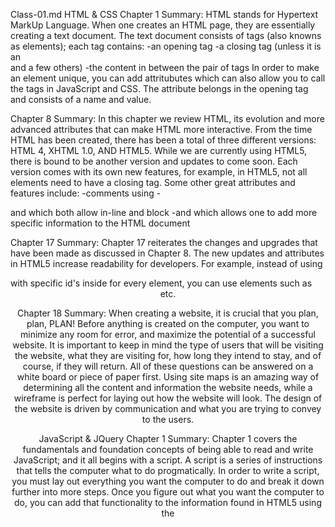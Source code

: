 Class-01.md 
HTML & CSS
Chapter 1 Summary:
HTML stands for Hypertext MarkUp Language.  When one creates an HTML page, they are essentially creating a text document.  The text document consists of tags (also knowns as elements); each tag contains:
  -an opening tag
  -a closing tag (unless it is an <img> <br> and a few others)
  -the content in between the pair of tags
In order to make an element unique, you can add attritubutes which can also allow you to call the tags in JavaScript and CSS.  The attribute belongs in the opening tag and consists of a name and value.  

Chapter 8 Summary:
In this chapter we review HTML, its evolution and more advanced attributes that can make HTML more interactive.  From the time HTML has been created, there has been a total of three different versions: HTML 4, XHTML 1.0, AND HTML5. While we are currently using HTML5, there is bound to be another version and updates to come soon.  Each version comes with its own new features, for example, in HTML5, not all elements need to have a closing tag.  Some other great attributes and features include: 
  -comments using <!-- hello World!-->
  -<div> and <span> which both allow in-line and block 
  -and <meta> which allows one to add more specific information to the HTML document

Chapter 17 Summary:
Chapter 17 reiterates the changes and upgrades that have been made as discussed in Chapter 8.  The new updates and attributes in HTML5 increase readability for developers.  For example, instead of using <div></div> with specific id's inside for every element, you can use elements such as <header> <aside> <article> <footer> etc.

Chapter 18 Summary:
When creating a website, it is crucial that you plan, plan, PLAN!  Before anything is created on the computer, you want to minimize any room for error, and maximize the potential of a successful website.  It is important to keep in mind the type of users that will be visiting the website, what they are visiting for, how long they intend to stay, and of course, if they will return.  All of these questions can be answered on a white board or piece of paper first.  Using site maps is an amazing way of determining all the content and information the website needs, while a wireframe is perfect for laying out how the website will look.  The design of the website is driven by communication and what you are trying to convey to the users.  

JavaScript & JQuery
Chapter 1 Summary:
Chapter 1 covers the fundamentals and foundation concepts of being able to read and write JavaScript; and it all begins with a script.  A script is a series of instructions that tells the computer what to do progmatically.  In order to write a script, you must lay out everything you want the computer to do and break it down further into more steps. Once you figure out what you want the computer to do, you can add that functionality to the information found in HTML5 using the <script> elements.  Altoghter, you end up with a functional website that is built from HTML5(for content and overall layout), CSS(for design and visuals), and JavaScript(for functionality and user interaction).

